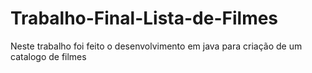 # Trabalho-Final-Lista-de-Filmes
Neste trabalho foi feito o desenvolvimento em java para criação de um catalogo de filmes
